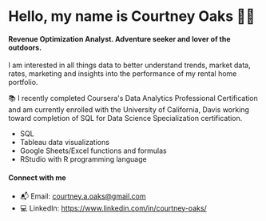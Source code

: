 # Hello, my name is Courtney Oaks 👋🏼

#### **Revenue Optimization Analyst. Adventure seeker and lover of the outdoors.**

I am interested in all things data to better understand trends, market data, rates, marketing and insights into the performance of my rental home portfolio.

📚 I recently completed Coursera's Data Analytics Professional Certification and am currently enrolled with the University of California, Davis working toward completion of SQL for Data Science Specialization certification.
- SQL 
- Tableau data visualizations
- Google Sheets/Excel functions and formulas
- RStudio with R programming language 

#### Connect with me
- 📬 Email: courtney.a.oaks@gmail.com
- 💻 LinkedIn: https://www.linkedin.com/in/courtney-oaks/
